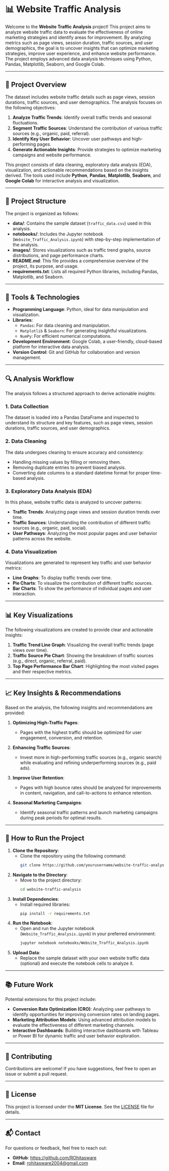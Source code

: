 # 📊 Website Traffic Analysis

Welcome to the **Website Traffic Analysis** project! This project aims to analyze website traffic data to evaluate the effectiveness of online marketing strategies and identify areas for improvement. By analyzing metrics such as page views, session duration, traffic sources, and user demographics, the goal is to uncover insights that can optimize marketing strategies, improve user experience, and enhance website performance. The project employs advanced data analysis techniques using Python, Pandas, Matplotlib, Seaborn, and Google Colab.

---

## 📝 Project Overview

The dataset includes website traffic details such as page views, session durations, traffic sources, and user demographics. The analysis focuses on the following objectives:
1. **Analyze Traffic Trends**: Identify overall traffic trends and seasonal fluctuations.
2. **Segment Traffic Sources**: Understand the contribution of various traffic sources (e.g., organic, paid, referral).
3. **Identify Key User Behavior**: Uncover user pathways and high-performing pages.
4. **Generate Actionable Insights**: Provide strategies to optimize marketing campaigns and website performance.

This project consists of data cleaning, exploratory data analysis (EDA), visualization, and actionable recommendations based on the insights derived. The tools used include **Python**, **Pandas**, **Matplotlib**, **Seaborn**, and **Google Colab** for interactive analysis and visualization.

---

## 📂 Project Structure

The project is organized as follows:
- **data/**: Contains the sample dataset (`traffic_data.csv`) used in this analysis.
- **notebooks/**: Includes the Jupyter notebook (`Website_Traffic_Analysis.ipynb`) with step-by-step implementation of the analysis.
- **images/**: Stores visualizations such as traffic trend graphs, source distributions, and page performance charts.
- **README.md**: This file provides a comprehensive overview of the project, its purpose, and usage.
- **requirements.txt**: Lists all required Python libraries, including Pandas, Matplotlib, and Seaborn.

---

## 🔧 Tools & Technologies

- **Programming Language**: Python, ideal for data manipulation and visualization.
- **Libraries**:
  - `Pandas`: For data cleaning and manipulation.
  - `Matplotlib` & `Seaborn`: For generating insightful visualizations.
  - `NumPy`: For efficient numerical computations.
- **Development Environment**: Google Colab, a user-friendly, cloud-based platform for interactive data analysis.
- **Version Control**: Git and GitHub for collaboration and version management.

---

## 🔍 Analysis Workflow

The analysis follows a structured approach to derive actionable insights:

### 1. Data Collection
The dataset is loaded into a Pandas DataFrame and inspected to understand its structure and key features, such as page views, session durations, traffic sources, and user demographics.

### 2. Data Cleaning
The data undergoes cleaning to ensure accuracy and consistency:
- Handling missing values by filling or removing them.
- Removing duplicate entries to prevent biased analysis.
- Converting date columns to a standard datetime format for proper time-based analysis.

### 3. Exploratory Data Analysis (EDA)
In this phase, website traffic data is analyzed to uncover patterns:
- **Traffic Trends**: Analyzing page views and session duration trends over time.
- **Traffic Sources**: Understanding the contribution of different traffic sources (e.g., organic, paid, social).
- **User Pathways**: Analyzing the most popular pages and user behavior patterns across the website.

### 4. Data Visualization
Visualizations are generated to represent key traffic and user behavior metrics:
- **Line Graphs**: To display traffic trends over time.
- **Pie Charts**: To visualize the contribution of different traffic sources.
- **Bar Charts**: To show the performance of individual pages and user interaction.

---

## 📊 Key Visualizations

The following visualizations are created to provide clear and actionable insights:
1. **Traffic Trend Line Graph**: Visualizing the overall traffic trends (page views over time).
2. **Traffic Source Pie Chart**: Showing the breakdown of traffic sources (e.g., direct, organic, referral, paid).
3. **Top Page Performance Bar Chart**: Highlighting the most visited pages and their respective metrics.

---

## 📈 Key Insights & Recommendations

Based on the analysis, the following insights and recommendations are provided:

1. **Optimizing High-Traffic Pages**:
   - Pages with the highest traffic should be optimized for user engagement, conversion, and retention.
   
2. **Enhancing Traffic Sources**:
   - Invest more in high-performing traffic sources (e.g., organic search) while evaluating and refining underperforming sources (e.g., paid ads).
   
3. **Improve User Retention**:
   - Pages with high bounce rates should be analyzed for improvements in content, navigation, and call-to-actions to enhance retention.

4. **Seasonal Marketing Campaigns**:
   - Identify seasonal traffic patterns and launch marketing campaigns during peak periods for optimal results.

---

## 📜 How to Run the Project

1. **Clone the Repository**:
   - Clone the repository using the following command:
     ```bash
     git clone https://github.com/yourusername/website-traffic-analysis.git
     ```
2. **Navigate to the Directory**:
   - Move to the project directory:
     ```bash
     cd website-traffic-analysis
     ```
3. **Install Dependencies**:
   - Install required libraries:
     ```bash
     pip install -r requirements.txt
     ```
4. **Run the Notebook**:
   - Open and run the Jupyter notebook (`Website_Traffic_Analysis.ipynb`) in your preferred environment:
     ```bash
     jupyter notebook notebooks/Website_Traffic_Analysis.ipynb
     ```
5. **Upload Data**:
   - Replace the sample dataset with your own website traffic data (optional) and execute the notebook cells to analyze it.

---

## 📚 Future Work

Potential extensions for this project include:
- **Conversion Rate Optimization (CRO)**: Analyzing user pathways to identify opportunities for improving conversion rates on landing pages.
- **Marketing Attribution Models**: Using advanced attribution models to evaluate the effectiveness of different marketing channels.
- **Interactive Dashboards**: Building interactive dashboards with Tableau or Power BI for dynamic traffic and user behavior exploration.

---

## 🤝 Contributing

Contributions are welcome! If you have suggestions, feel free to open an issue or submit a pull request.

---

## 📄 License

This project is licensed under the **MIT License**. See the [LICENSE](LICENSE) file for details.

---

## 📬 Contact

For questions or feedback, feel free to reach out:
- **GitHub**: https://github.com/ROhitasware
- **Email**: rohitasware2004@gmail.com
